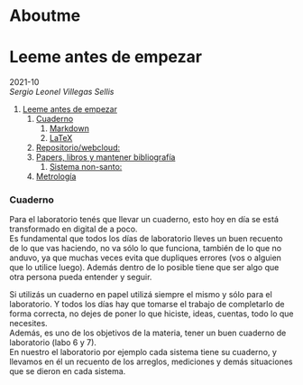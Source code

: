 # Aboutme
# Leeme antes de empezar  

2021-10  
_Sergio Leonel Villegas Sellis_

<!-- TOC -->

1. [Leeme antes de empezar](#leeme-antes-de-empezar)
      1. [Cuaderno](#cuaderno)
         1. [Markdown](#markdown)
         2. [LaTeX](#latex)
      2. [Repositorio/webcloud:](#repositoriowebcloud)
      3. [Papers, libros y mantener bibliografía](#papers-libros-y-mantener-bibliografía)
         1. [Sistema non-santo:](#sistema-non-santo)
      4. [Metrología](#metrología)

### Cuaderno
Para el laboratorio tenés que llevar un cuaderno, esto hoy en día se está transformado en digital de a poco.  
Es fundamental que todos los días de laboratorio lleves un buen recuento de lo que vas haciendo, no va sólo lo que funciona, también de lo que no anduvo, ya que muchas veces evita que dupliques errores (vos o alguien que lo utilice luego). Además dentro de lo posible tiene que ser algo que otra persona pueda entender y seguir.  

Si utilizás un cuaderno en papel utilizá siempre el mismo y sólo para el laboratorio. Y todos los días hay que tomarse el trabajo de completarlo de forma correcta, no dejes de poner lo que hiciste, ideas, cuentas, todo lo que necesites.  
Además, es uno de los objetivos de la materia, tener un buen cuaderno de laboratorio (labo 6 y 7).  
En nuestro el laboratorio por ejemplo cada sistema tiene su cuaderno, y llevamos en él un recuento de los arreglos, mediciones y demás situaciones que se dieron en cada sistema. 

<!-- /TOC -->
